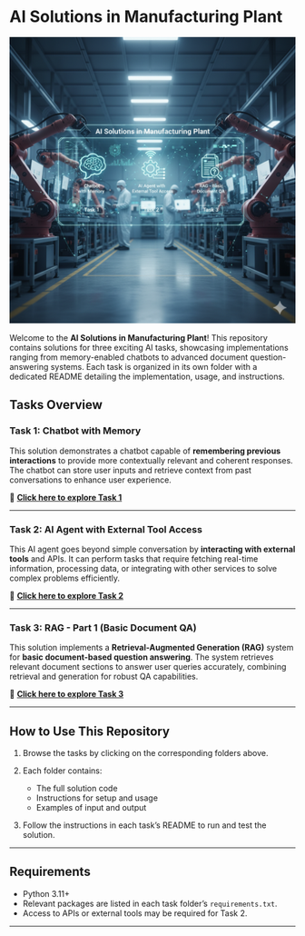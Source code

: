 # AI Solutions in Manufacturing Plant
![alt text](Home.png)

Welcome to the **AI Solutions in Manufacturing Plant**! This repository contains solutions for three exciting AI tasks, showcasing implementations ranging from memory-enabled chatbots to advanced document question-answering systems. Each task is organized in its own folder with a dedicated README detailing the implementation, usage, and instructions.

## Tasks Overview

### **Task 1: Chatbot with Memory**

This solution demonstrates a chatbot capable of **remembering previous interactions** to provide more contextually relevant and coherent responses. The chatbot can store user inputs and retrieve context from past conversations to enhance user experience.

📂 **[Click here to explore Task 1](https://github.com/GautamAnandDS/Manufacturing-Plant-AI-Solutions/tree/master/Task%201%20Chatbot%20with%20memory)**

---

### **Task 2: AI Agent with External Tool Access**

This AI agent goes beyond simple conversation by **interacting with external tools** and APIs. It can perform tasks that require fetching real-time information, processing data, or integrating with other services to solve complex problems efficiently.

📂 **[Click here to explore Task 2](https://github.com/GautamAnandDS/Manufacturing-Plant-AI-Solutions/tree/master/Task%202%20AI%20Agent%20with%20External%20Tool%20Access)**

---

### **Task 3: RAG - Part 1 (Basic Document QA)**

This solution implements a **Retrieval-Augmented Generation (RAG)** system for **basic document-based question answering**. The system retrieves relevant document sections to answer user queries accurately, combining retrieval and generation for robust QA capabilities.

📂 **[Click here to explore Task 3](https://github.com/GautamAnandDS/Manufacturing-Plant-AI-Solutions/tree/master/Task%203%20RAG%20-%20Part%201%20(Basic%20Document%20QA))**

---

## How to Use This Repository

1. Browse the tasks by clicking on the corresponding folders above.
2. Each folder contains:

   * The full solution code
   * Instructions for setup and usage
   * Examples of input and output
3. Follow the instructions in each task’s README to run and test the solution.

---

## Requirements

* Python 3.11+
* Relevant packages are listed in each task folder’s `requirements.txt`.
* Access to APIs or external tools may be required for Task 2.

---


